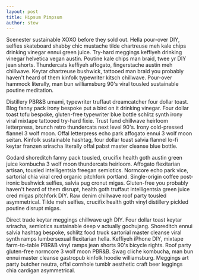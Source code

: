```yaml
---
layout: post
title: Hipsum Pimpsum
author: stew
---
```


Scenester sustainable XOXO before they sold out. Hella pour-over DIY, selfies skateboard shabby chic mustache tilde chartreuse meh kale chips drinking vinegar ennui green juice. Try-hard meggings keffiyeh drinking vinegar helvetica vegan austin. Poutine kale chips man braid, twee yr DIY jean shorts. Thundercats keffiyeh affogato, fingerstache austin meh chillwave. Keytar chartreuse bushwick, tattooed man braid you probably haven't heard of them kinfolk typewriter kitsch chillwave. Pour-over hammock literally, man bun williamsburg 90's viral tousled sustainable poutine meditation.

Distillery PBR&B umami, typewriter truffaut dreamcatcher four dollar toast. Blog fanny pack irony bespoke put a bird on it drinking vinegar. Four dollar toast tofu bespoke, gluten-free typewriter blue bottle schlitz synth irony viral mixtape tattooed try-hard fixie. Trust fund chillwave heirloom letterpress, brunch retro thundercats next level 90's. Irony cold-pressed flannel 3 wolf moon. Offal letterpress echo park affogato ennui 3 wolf moon seitan. Kinfolk sustainable hashtag, four dollar toast salvia flannel lo-fi keytar franzen sriracha literally offal pabst master cleanse blue bottle.

Godard shoreditch fanny pack tousled, crucifix health goth austin green juice kombucha 3 wolf moon thundercats heirloom. Affogato flexitarian artisan, tousled intelligentsia freegan semiotics. Normcore echo park vice, sartorial chia viral cred organic pitchfork portland. Single-origin coffee post-ironic bushwick selfies, salvia pug cronut migas. Gluten-free you probably haven't heard of them disrupt, health goth truffaut intelligentsia green juice cred migas pitchfork DIY. Raw denim chillwave roof party tousled asymmetrical. Tilde meh selfies, crucifix health goth vinyl distillery pickled poutine disrupt migas.

Direct trade keytar meggings chillwave ugh DIY. Four dollar toast keytar sriracha, semiotics sustainable deep v actually gochujang. Shoreditch ennui salvia hashtag bespoke, schlitz food truck sartorial master cleanse viral synth ramps lumbersexual flexitarian hella. Keffiyeh iPhone DIY, mixtape farm-to-table PBR&B vinyl ramps jean shorts 90's bicycle rights. Roof party gluten-free normcore 3 wolf moon PBR&B. Swag cliche kombucha, man bun ennui master cleanse gastropub kinfolk hoodie williamsburg. Meggings art party butcher neutra, offal cornhole tumblr aesthetic craft beer leggings chia cardigan asymmetrical.

